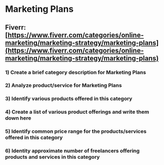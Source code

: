 # Marketing Plans
## Fiverr: [https://www.fiverr.com/categories/online-marketing/marketing-strategy/marketing-plans](https://www.fiverr.com/categories/online-marketing/marketing-strategy/marketing-plans)
### 1) Create a brief category description for Marketing Plans
### 2) Analyze product/service for Marketing Plans
### 3) Identify various products offered in this category
### 4) Create a list of various product offerings and write them down here
### 5) Identify common price range for the products/services offered in this category
### 6) Identity approximate number of freelancers offering products and services in this category
